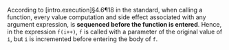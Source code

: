 According to [intro.execution]§4.6¶18 in the standard, when calling a function, every value computation and side effect associated with any argument expression, is **sequenced before the function is entered**. Hence, in the expression `f(i++)`, `f` is called with a parameter of the original value of `i`, but `i` is incremented before entering the body of `f`.
